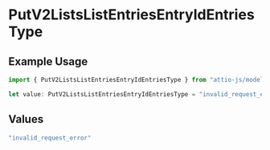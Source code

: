 # PutV2ListsListEntriesEntryIdEntriesType

## Example Usage

```typescript
import { PutV2ListsListEntriesEntryIdEntriesType } from "attio-js/models/errors";

let value: PutV2ListsListEntriesEntryIdEntriesType = "invalid_request_error";
```

## Values

```typescript
"invalid_request_error"
```